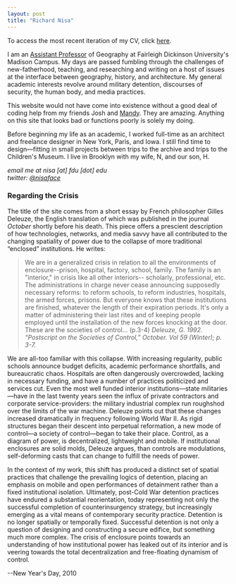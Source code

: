 ```yaml
---
layout: post
title: "Richard Nisa"
---
```



To access the most recent iteration of my CV, click [here](https://fdu.academia.edu/RichardNisa/CurriculumVitae).

I am an [Assistant Professor](http://view.fdu.edu/default.aspx?id=9367) of Geography at Fairleigh Dickinson University's Madison Campus. My days are passed fumbling through the challenges of new-fatherhood, teaching, and researching and writing on a host of issues at the interface between geography, history, and architecture. My general academic interests revolve around military detention, discourses of security, the human body, and media practices.

This website would not have come into existence without a good deal of coding help from my friends Josh and [Mandy](http://www.aworkinglibrary.com). They are amazing. Anything on this site that looks bad or functions poorly is solely my doing.

Before beginning my life as an academic, I worked full-time as an architect and freelance designer in New York, Paris, and Iowa.  I still find time to design—fitting in small projects between trips to the archive and trips to the Children's Museum. I live in Brooklyn with my wife, N, and our son, H.

_email me at nisa [at] fdu [dot] edu_  
_twitter: [@nisaface](http://twitter.com/nisaface)_

### Regarding the Crisis

The title of the site comes from a short essay by French philosopher Gilles Deleuze, the English translation of which was published in the journal _October_ shortly before his death. This piece offers a prescient description of how technologies, networks, and media savvy have all contributed to the changing spatiality of power due to the collapse of more traditional “enclosed” institutions. He writes:

> We are in a generalized crisis in relation to all the environments of enclosure--prison, hospital, factory, school, family. The family is an "interior," in crisis like all other interiors-- scholarly, professional, etc. The administrations in charge never cease announcing supposedly necessary reforms: to reform schools, to reform industries, hospitals, the armed forces, prisons. But everyone knows that these institutions are finished, whatever the length of their expiration periods. It's only a matter of administering their last rites and of keeping people employed until the installation of the new forces knocking at the door. These are the societies of control… (p.3-4)
> <cite>Deleuze, G. 1992. “Postscript on the Societies of Control,” _October_. Vol 59 (Winter); p. 3-7.</cite>

We are all-too familiar with this collapse.  With increasing regularity, public schools announce budget deficits, academic performance shortfalls, and bureaucratic chaos.  Hospitals are often dangerously overcrowded, lacking in necessary funding, and have a number of practices politicized and services cut. Even the most well funded interior institutions—state militaries—have in the last twenty years seen the influx of private contractors and corporate service-providers: the military industrial complex run roughshod over the limits of the war machine. Deleuze points out that these changes increased dramatically in frequency following World War II. As rigid structures began their descent into perpetual reformation, a new mode of control—a society of control—began to take their place. Control, as a diagram of power, is decentralized, lightweight and mobile. If institutional enclosures are solid molds, Deleuze argues, than controls are modulations, self-deforming casts that can change to fulfill the needs of power.

In the context of my work, this shift has produced a distinct set of spatial practices that challenge the prevailing logics of detention, placing an emphasis on mobile and open performances of detainment rather than a fixed institutional isolation. Ultimately, post-Cold War detention practices have endured a substantial reorientation, today representing not only the successful completion of counterinsurgency strategy, but increasingly emerging as a vital means of contemporary security practice.  Detention is no longer spatially or temporally fixed. Successful detention is not only a question of designing and constructing a secure edifice, but something much more complex. The crisis of enclosure points towards an understanding of how institutional power has leaked out of its interior and is veering towards the total decentralization and free-floating dynamism of control.

--New Year's Day, 2010
